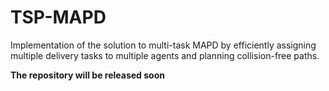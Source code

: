 # TSP-MAPD
Implementation of the solution to multi-task MAPD by efficiently assigning multiple delivery tasks to multiple agents and planning collision-free paths. 

**The repository will be released soon**
